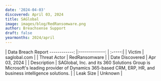 ```yaml
---
date: '2024-04-03'
discovered: April 03, 2024
title: SAGlobal
image: images/blog/RedRansomware.png
author: Breachsense Support
draft: false
yearmonths: 2024/april
---
```



| Data Breach Report
------------:     |:-------------:    | :-----:|
| Victim      | saglobal.com      | 
| Threat Actor      | RedRansomware      | 
| Date Discovered      | Apr 03, 2024      | 
| Description      | SAGlobal, Inc. and its 360 Solutions Group is Microsoft's leading provider of Dynamics 365-based CRM, ERP, HR, and business intelligence solutions.      | 
| Leak Size      | Unknown      | 

